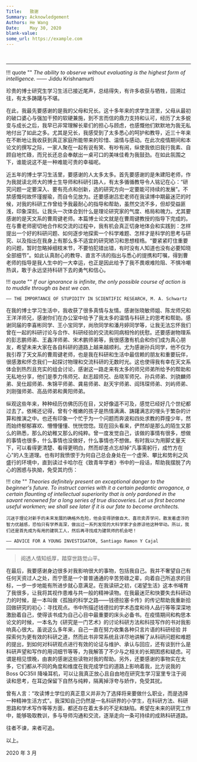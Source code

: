 ```yaml
---
Title:   致谢
Summary: Acknowledgement
Authors: He Wang
Date:    May 30, 2020
blank-value:
some_url: https://example.com
---
```


</br>

---

!!! quote ""
    _The ability to observe without evaluating is the highest form of intelligence._  —— Jiddu Krishnamurti


珍贵的博士研究生学习生活已接近尾声，总结得失，有许多收获与牺牲，回溯过往，有太多踌躇与不堪。


在此，我最先要感谢的是我的父母和兄长。这十多年来的求学生涯里，父母从最初的破口婆心与强加干预的软硬兼施，到不言而信的鼎力支持和认可，经历了太多蜕变与成长之后，我早已非常理解长辈们的担心与顾虑，也感慨他们默默地为我无私地付出了如此之多。尤其是兄长，我感受到了太多悉心的呵护和教导，近三十年来在不断地让我收获到真正家庭所能带来的珍惜、温情与感动。在此次疫情期间和本论文的撰写之际，一家人聚在一起有说有笑、有吵有闹，纵使我依旧我行我素、自顾自地忙碌，而兄长还总会奉献出一桌可口的美味佳肴为我鼓劲。在如此氛围之下，谁能说这不是一种难能可贵的幸福呢。

近五年的博士学习生活里，要感谢的人太多太多。首先要感谢的是朱建阳老师，作为我就读北师大的博士生导师和科研引路人，有太多循循教导令人铭记在心：“研究问题一定要深入、要有亮点和创新，选的研究方向一定要能可持续的发展”。不禁感慨何故怀瑾握瑜，而自令见放为。还要感谢吕宏老师在我读博中期最迷茫的时候，对我的科研工作曾给予我最耐心的指导和帮助，虽然交流不多，但却受益匪浅，印象深刻。让我头一次体会到什么是理论研究家的气度、格局和魄力。尤其要感谢的是天文系的曹周键老师。本篇博士论文就是在曹周键教授的指导下完成的。在与曹老师密切地合作和交流的过程中，我有机会真正切身地体会和实践到：怎样提出一个好的科研问题、如何逐步地探索一个科学难题、怎样才是科学的思考与研究、以及指出在我身上有那么多不适宜的研究陋习和思想桎梏。“要紧紧盯住重要的问题，暂时忽略掉细枝末节，不要怕犯错出错，有时没有人知道也没有必要知晓全部细节”。如此认真耐心的教导、直言不讳的指出与悉心的提携和叮嘱，得到曹老师的指导是我人生中的一大幸运，也正是因此给予了我不畏艰难险阻、不惧冷嘲热讽，敢于永远坚持科研下去的勇气和信心。

!!! quote ""
    _If our ignorance is infinite, the only possible course of action is to muddle through as best we can._

    —— THE IMPORTANCE OF STUPIDITY IN SCIENTIFIC RESEARCH, M. A. Schwartz

在我的博士学习生活中，我收获了很多真情与友情。感谢张晓敏师姐、陈龙师兄和王洋洋师兄，感谢你们在办公室中给予了我太多的温情与科研上的思考和帮助。感谢同届的李喜彬同学、王小宝同学，尚欣同学和潘月婷同学等，让我无法忘怀我们曾在一起的科研讨论与合作、科研经验的交流和同病相怜的抚慰。还要感谢物理系的彭志鹏师弟、王鑫洋师弟、宋术鹏师弟等，我很感激有机会和你们成为真心朋友，希望未来大家在各自科研的道路上越来越顺利。尤为感谢孙兵同学，他不仅为我引荐了天文系的曹周键老师，也是我在科研和生活中最信赖的朋友和重要玩伴，很感激和怀念我们一起探讨物理和交流科研的无数时光。这也使得我有幸在天文系体会到热烈且充实的组会讨论，感谢这一路走来有太多的师兄师弟所给予的帮助和无私地分享，他们是季力伟师兄、赵志超师兄、岳晓军师兄、孙兵师弟、刘骁麟师弟、吴仕超师弟、朱锦平师弟、龚易师弟、赵天宇师弟、阎玮琛师弟、刘屿师弟、刘刚强师弟、高品师弟和黄阳师弟。

纵观这些年来，种种经历仿佛历历在目，又好像遥不可及，感觉已经好几个世纪都过去了。依稀还记得，曾有个稚嫩的孩子是热情满满、踌躇满志的埋头于繁杂的计算和推演之中。也还有印象一个忙于为一个问题而奔波和四处求教的莽撞少年，然而始终郁郁寡欢、懵懵懂懂、恍恍惚惚。现在回头看来，俨然却是那么的陌生又那么的熟悉，那么的幼稚又那么的纯粹。曾一度发觉自己，该做的事情有很多，想做的事情也很多，什么事情也没做好，什么事情也不想做。有时我以为用脚丈量天下，可以看得更清楚、看得更明白，然而却差点忘却掉“凡事需躬行，成竹方在心”的人生道理。也有时我愤恨于为何自己总会身处在一个虚荣、攀比和势利之风盛行的环境中，直到读过卡哈尔在《致青年学者》书中的一段话，帮助我摆脱了内心的困惑与执拗，免受其灼伤：    

!!! cite ""
    _Theories definitely present an exceptional danger to the beginner's future. To instruct carries with it a certain pedantic arrogance, a certain flaunting of intellectual superiority that is only pardoned in the savant renowned for a long series of true discoveries. Let us first become useful workmen; we shall see later if it is our fate to become architects._

    沉迷于理论对新手的未来发展的确格外危险，他会变得骄傲自大、喜欢卖弄学问，散发着虚浮的智力优越感，恐怕只有学养高深，做出过一系列发现的大科学家才会原谅他这种举动。所以，我们还是首先成为有用的建筑工人，然后再寻找成为建筑师的机会吧！

    —— ADVICE FOR A YOUNG INVESTIGATOR, Santiago Ramon Y Cajal


---

>阅透人情知纸厚，踏穿世路觉山平。

在最后，我要感谢身边很多对我影响很大的事物，包括我自己。我并不奢望自己有任何天资过人之处，而宁愿是一个普普通通的辛苦劳碌之辈，向着自己所追求的目标，一步一步地能有所进步就心意满足。在我读研之初，《渴望生活》这本书哺育了我很多，让我将其视作患难与共一般的精神读物。在我最迷茫和快要失去科研动力的时候，是一本叫做《孤独的科学之路——钱德拉塞卡传》的传记帮助我重新拾回做研究的初心：寻找观点。书中所描述钱德拉的学术态度和待人品行等等深深地激励着自己，使得该书成为自己心目中最重要的床头必备书。在疫情期间和构思本论文的时候，一本名为《研究是一门艺术》的讨论科研方法和科技写作的书对我影响真心很大。虽说这么多年来，自己一直在努力收集各种只言片语的科研经验 并探索何为更有效的科研之道，然而此书非常系统且详尽地讲解了从科研问题和难题的提出，到如何对科研观点进行有效的论证与维护、承认与回应，还有谈到什么是科研声望和写作的用词细节等等，为我解答了不少与之相关的长期困惑和疑虑。可谓是相见恨晚，由衷的感谢这些读物对我的帮助。另外，还要感谢的事物实在太多，它们都从不同的角度和维度在我完成学位的道路上影响着我，比方说我的 Boss QC35II 降噪耳机，可以让我真正放心且自由地在研究生学习室里专注于阅读和思考，在耳边保留下自然与纯粹，隔离掉浮夸与娇作，免受其扰。

曾有人言：“攻读博士学位的真正意义并非为了选择将来要做什么职业，而是选择一种精神生活方式”。我深知自己仍然是一名科研界的小学生，在科研方法、科研思路和学术写作等等方面，都还存在着太多的不足和缺陷。希望在未来的研究工作中，能够吸取教训，多与导师沟通和交流，逐渐走向一条可持续的成熟科研道路。

往者不谏，来者可追。

以上。

2020 年 3 月

